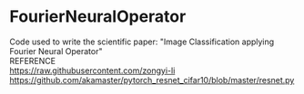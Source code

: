 # FourierNeuralOperator
Code used to write the scientific paper: "Image Classification applying Fourier Neural Operator"</br>
REFERENCE</br>
https://raw.githubusercontent.com/zongyi-li</br>
https://github.com/akamaster/pytorch_resnet_cifar10/blob/master/resnet.py</br>
